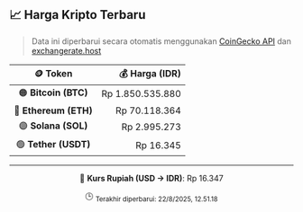 

<!-- HARGA_KRIPTO -->
## 📈 Harga Kripto Terbaru

> Data ini diperbarui secara otomatis menggunakan [CoinGecko API](https://www.coingecko.com/) dan [exchangerate.host](https://exchangerate.host/)

<div align="center">

| 🪙 Token | 💰 Harga (IDR) |
|:------:|---------------:|
| 🟠 **Bitcoin (BTC)**   | Rp 1.850.535.880 |
| 🔵 **Ethereum (ETH)**  | Rp 70.118.364 |
| 🟣 **Solana (SOL)**    | Rp 2.995.273 |
| 🟢 **Tether (USDT)**   | Rp 16.345 |

---

💱 **Kurs Rupiah (USD → IDR)**: Rp 16.347

🕒 <sub>Terakhir diperbarui: 22/8/2025, 12.51.18</sub>

</div>
<!-- /HARGA_KRIPTO -->